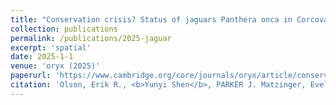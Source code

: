 ```yaml
---
title: "Conservation crisis? Status of jaguars Panthera onca in Corcovado National Park, Costa Rica."
collection: publications
permalink: /publications/2025-jaguar
excerpt: 'spatial'
date: 2025-1-1
venue: 'oryx (2025)'
paperurl: 'https://www.cambridge.org/core/journals/oryx/article/conservation-crisis-status-of-jaguars-panthera-onca-in-corcovado-national-park-costa-rica/DB1034CFAED2447D7E4326BD481B5768'
citation: 'Olson, Erik R., <b>Yunyi Shen</b>, PARKER J. Matzinger, Evelyn TATIANA Solano Mora, Guido Saborío-R, and Alejandro Azofeifa. "Conservation crisis? Status of jaguars Panthera onca in Corcovado National Park, Costa Rica." Oryx: 1-12.'
---
```


